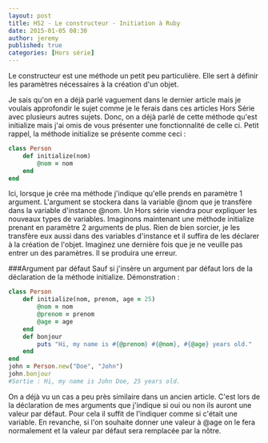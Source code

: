 ```yaml
---
layout: post
title: HS2 - Le constructeur - Initiation à Ruby
date: 2015-01-05 08:30
author: jeremy
published: true
categories: [Hors série]
---
```

Le constructeur est une méthode un petit peu particulière. Elle sert à définir les paramètres nécessaires à la création d'un objet.


Je sais qu'on en a déjà parlé vaguement dans le dernier article mais je voulais approfondir le sujet comme je le ferais dans ces articles Hors Série avec plusieurs autres sujets.
Donc, on a déjà parlé de cette méthode qu'est initialize mais j'ai omis de vous présenter une fonctionnalité de celle ci.
Petit rappel, la méthode initialize se présente comme ceci :

<!--break-->

```ruby
class Person
    def initialize(nom)
        @nom = nom
    end
end
```

Ici, lorsque je crée ma méthode j'indique qu'elle prends en paramètre 1 argument. L'argument se stockera dans la variable @nom que je transfère dans la variable d'instance @nom. Un Hors série viendra pour expliquer les nouveaux types de variables.
Imaginons maintenant une méthode initialize prenant en paramètre 2 arguments de plus. Rien de bien sorcier, je les transfère eux aussi dans des variables d'instance et il suffira de les déclarer à la création de l'objet. Imaginez une dernière fois que je ne veuille pas entrer un des paramètres. Il se produira une erreur.



###Argument par défaut
Sauf si j'insère un argument par défaut lors de la déclaration de la méthode initialize.
Démonstration :


```ruby
class Person
    def initialize(nom, prenom, age = 25)
        @nom = nom
        @prenom = prenom
        @age = age
    end
    def bonjour
        puts "Hi, my name is #{@prenom} #{@nom}, #{@age} years old."
    end
end
john = Person.new("Doe", "John")
john.bonjour
#Sortie : Hi, my name is John Doe, 25 years old.
```


On a déjà vu un cas a peu près similaire dans un ancien article. C'est lors de la déclaration de mes arguments que j'indique si oui ou non ils auront une valeur par défaut.
Pour cela il suffit de l'indiquer comme si c'était une variable. En revanche, si l'on souhaite donner une valeur à @age on le fera normalement et la valeur par défaut sera remplacée par la nôtre.

